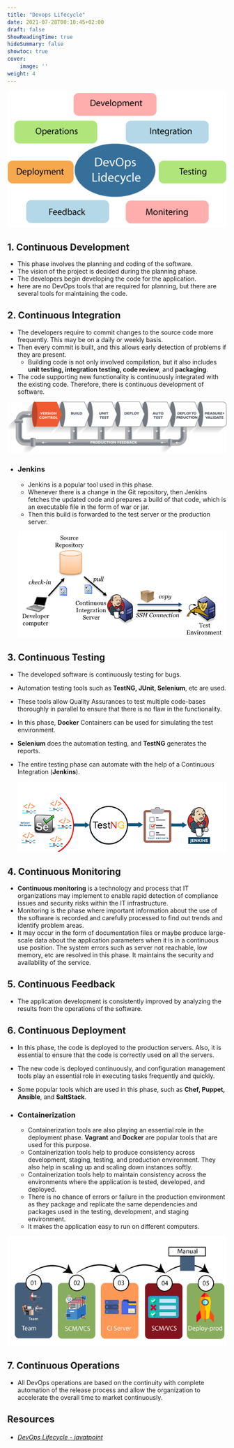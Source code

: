 ```yaml
---
title: "Devops Lifecycle"
date: 2021-07-28T00:10:45+02:00
draft: false
ShowReadingTime: true
hideSummary: false
showtoc: true
cover: 
    image: ''
weight: 4
---
```



<img src="/blog/devops/intro-to-devops/devops-lifecycle2.png" alt="devops life-cycle" style="zoom: 140%;" />

## 1. Continuous Development

- This phase involves the planning and coding of the software.
- The vision of the project is decided during the planning phase.
- The developers begin developing the code for the application. 
- here are no DevOps tools that are required for planning, but there are several tools for maintaining the code. 

## 2. Continuous Integration

- The developers require to commit changes to the source code more frequently. This may be on a daily or weekly basis.
- Then every commit is built, and this allows early detection of problems if they are present.
  - Building code is not only involved compilation, but it also includes **unit testing, integration testing, code review**, and **packaging**.
- The code supporting new functionality is continuously integrated with  the existing code. Therefore, there is continuous development of  software.

![Continuous Integration](/blog/devops/intro-to-devops/CIandCD-lifecycle.png)

- ### Jenkins

  - Jenkins is a popular tool used in this phase.
  - Whenever there is a change in the Git repository, then Jenkins fetches  the updated code and prepares a build of that code, which is an  executable file in the form of war or jar. 
  - Then this build is forwarded to the test server or the production server.

  ![Jenkins](/blog/devops/intro-to-devops/jenkinsrole.png)

## 3. Continuous Testing

- The developed software is continuously testing for bugs.

- Automation testing tools such as **TestNG, JUnit, Selenium**, etc are used.

- These tools allow Quality Assurances to test multiple code-bases thoroughly in parallel to ensure that there is no flaw in the functionality.

- In this phase, **Docker** Containers can be used for simulating the test environment.

- **Selenium** does the automation testing, and **TestNG**  generates the reports. 

- The entire testing phase can automate with the help of a Continuous Integration (**Jenkins**). 

  

  ![Continuous Testing](/blog/devops/intro-to-devops/ct.png)



## 4. Continuous Monitoring

- **Continuous monitoring** is a technology and process that  IT organizations may implement to enable rapid detection of compliance  issues and security risks within the IT infrastructure. 
- Monitoring is the phase where important information about the use of the software is recorded and carefully processed to find out trends and identify problem areas. 
- It may occur in the form of documentation files or maybe produce  large-scale data about the application parameters when it is in a  continuous use position. The system errors such as server not reachable, low memory, etc are resolved in this phase. It maintains the security  and availability of the service. 

## 5. Continuous Feedback

- The application development is consistently improved by analyzing the results from the operations of the software.



## 6. Continuous Deployment

- In this phase, the code is deployed to the production servers. Also, it  is essential to ensure that the code is correctly used on all the  servers.

- The new code is deployed continuously, and configuration management  tools play an essential role in executing tasks frequently and quickly. 

- Some popular tools which are used in this phase, such as **Chef, Puppet, Ansible**, and **SaltStack**.

- ### Containerization

  - Containerization tools are also playing an essential role in the deployment phase. **Vagrant** and **Docker** are popular tools that are used for this purpose.
  - Containerization tools help to produce consistency across development, staging, testing,  and production environment. They also help in scaling up and scaling  down instances softly.
  - Containerization tools help to maintain consistency across the  environments where the application is tested, developed, and deployed. 
  - There is no chance of errors or failure in the production environment as they package and replicate the same dependencies and packages used in  the testing, development, and staging environment.
  - It makes the application easy to run on different computers. 

![Continuous Deployment](/blog/devops/intro-to-devops/cont-deployment.png)

## 7. Continuous Operations

- All DevOps operations are based on the continuity with complete  automation of the release process and allow the organization to  accelerate the overall time to market continuously.  

## Resources 

- ###### [DevOps Lifecycle - javatpoint](https://www.javatpoint.com/devops-lifecycle)
